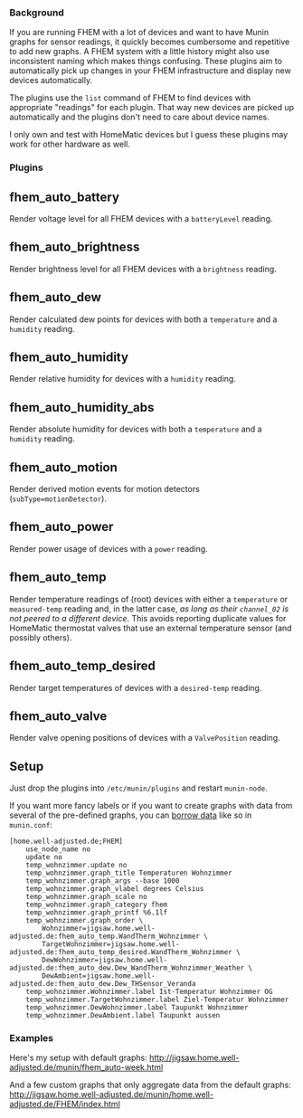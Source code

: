 ### Background

If you are running FHEM with a lot of devices and want to have Munin graphs for sensor readings, it quickly becomes cumbersome and repetitive to add new graphs. A FHEM system with a little history might also use inconsistent naming which makes things confusing. These plugins aim to automatically pick up changes in your FHEM infrastructure and display new devices automatically.

The plugins use the `list` command of FHEM to find devices with appropriate "readings" for each plugin. That way new devices are picked up automatically and the plugins don't need to care about device names.

I only own and test with HomeMatic devices but I guess these plugins may work for other hardware as well. 

### Plugins

## fhem_auto_battery

Render voltage level for all FHEM devices with a `batteryLevel` reading.

## fhem_auto_brightness

Render brightness level for all FHEM devices with a `brightness` reading.

## fhem_auto_dew

Render calculated dew points for devices with both a `temperature` and a `humidity` reading.

## fhem_auto_humidity

Render relative humidity for devices with a `humidity` reading.

## fhem_auto_humidity_abs

Render absolute humidity for devices with both a `temperature` and a `humidity` reading.

## fhem_auto_motion

Render derived motion events for motion detectors (`subType=motionDetector`). 

## fhem_auto_power

Render power usage of devices with a `power` reading.

## fhem_auto_temp

Render temperature readings of (root) devices with either a `temperature` or `measured-temp` reading and, in the latter case, *as long as their `channel_02` is not peered to a different device*. This avoids reporting duplicate values for HomeMatic thermostat valves that use an external temperature sensor (and possibly others).

## fhem_auto_temp_desired

Render target temperatures of devices with a `desired-temp` reading.

## fhem_auto_valve

Render valve opening positions of devices with a `ValvePosition` reading.

## Setup

Just drop the plugins into `/etc/munin/plugins` and restart `munin-node`.

If you want more fancy labels or if you want to create graphs with data from several of the pre-defined graphs, you can [borrow data](http://munin-monitoring.org/wiki/LoaningData) like so in `munin.conf`:

```
[home.well-adjusted.de;FHEM]
    use_node_name no
    update no
    temp_wohnzimmer.update no
    temp_wohnzimmer.graph_title Temperaturen Wohnzimmer
    temp_wohnzimmer.graph_args --base 1000
    temp_wohnzimmer.graph_vlabel degrees Celsius
    temp_wohnzimmer.graph_scale no
    temp_wohnzimmer.graph_category fhem
    temp_wohnzimmer.graph_printf %6.1lf
    temp_wohnzimmer.graph_order \
        Wohnzimmer=jigsaw.home.well-adjusted.de:fhem_auto_temp.WandTherm_Wohnzimmer \
        TargetWohnzimmer=jigsaw.home.well-adjusted.de:fhem_auto_temp_desired.WandTherm_Wohnzimmer \
        DewWohnzimmer=jigsaw.home.well-adjusted.de:fhem_auto_dew.Dew_WandTherm_Wohnzimmer_Weather \
        DewAmbient=jigsaw.home.well-adjusted.de:fhem_auto_dew.Dew_THSensor_Veranda
    temp_wohnzimmer.Wohnzimmer.label Ist-Temperatur Wohnzimmer OG
    temp_wohnzimmer.TargetWohnzimmer.label Ziel-Temperatur Wohnzimmer
    temp_wohnzimmer.DewWohnzimmer.label Taupunkt Wohnzimmer
    temp_wohnzimmer.DewAmbient.label Taupunkt aussen
```

### Examples

Here's my setup with default graphs:
http://jigsaw.home.well-adjusted.de/munin/fhem_auto-week.html

And a few custom graphs that only aggregate data from the default graphs:
http://jigsaw.home.well-adjusted.de/munin/home.well-adjusted.de/FHEM/index.html
